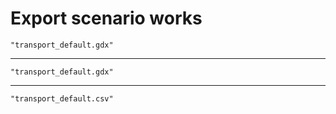 # Export scenario works

    "transport_default.gdx"

---

    "transport_default.gdx"

---

    "transport_default.csv"

